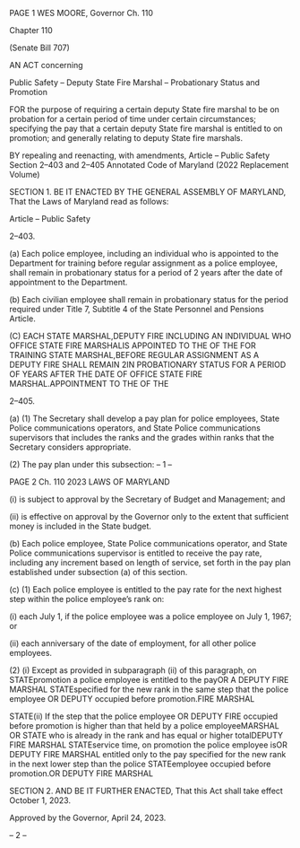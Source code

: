 PAGE 1
WES MOORE, Governor Ch. 110

Chapter 110

(Senate Bill 707)

AN ACT concerning

Public Safety – Deputy State Fire Marshal – Probationary Status and Promotion

FOR the purpose of requiring a certain deputy State fire marshal to be on probation for a
certain period of time under certain circumstances; specifying the pay that a certain
deputy State fire marshal is entitled to on promotion; and generally relating to
deputy State fire marshals.

BY repealing and reenacting, with amendments,
Article – Public Safety
Section 2–403 and 2–405
Annotated Code of Maryland
(2022 Replacement Volume)

SECTION 1. BE IT ENACTED BY THE GENERAL ASSEMBLY OF MARYLAND,
That the Laws of Maryland read as follows:

Article – Public Safety

2–403.

(a) Each police employee, including an individual who is appointed to the
Department for training before regular assignment as a police employee, shall remain in
probationary status for a period of 2 years after the date of appointment to the Department.

(b) Each civilian employee shall remain in probationary status for the period
required under Title 7, Subtitle 4 of the State Personnel and Pensions Article.

(C) EACH STATE MARSHAL,DEPUTY FIRE INCLUDING AN INDIVIDUAL WHO
OFFICE STATE FIRE MARSHALIS APPOINTED TO THE OF THE FOR TRAINING
STATE MARSHAL,BEFORE REGULAR ASSIGNMENT AS A DEPUTY FIRE SHALL REMAIN
2IN PROBATIONARY STATUS FOR A PERIOD OF YEARS AFTER THE DATE OF
OFFICE STATE FIRE MARSHAL.APPOINTMENT TO THE OF THE

2–405.

(a) (1) The Secretary shall develop a pay plan for police employees, State
Police communications operators, and State Police communications supervisors that
includes the ranks and the grades within ranks that the Secretary considers appropriate.

(2) The pay plan under this subsection:
– 1 –

PAGE 2
Ch. 110 2023 LAWS OF MARYLAND

(i) is subject to approval by the Secretary of Budget and
Management; and

(ii) is effective on approval by the Governor only to the extent that
sufficient money is included in the State budget.

(b) Each police employee, State Police communications operator, and State Police
communications supervisor is entitled to receive the pay rate, including any increment
based on length of service, set forth in the pay plan established under subsection (a) of this
section.

(c) (1) Each police employee is entitled to the pay rate for the next highest step
within the police employee’s rank on:

(i) each July 1, if the police employee was a police employee on July
1, 1967; or

(ii) each anniversary of the date of employment, for all other police
employees.

(2) (i) Except as provided in subparagraph (ii) of this paragraph, on
STATEpromotion a police employee is entitled to the payOR A DEPUTY FIRE MARSHAL
STATEspecified for the new rank in the same step that the police employee OR DEPUTY
occupied before promotion.FIRE MARSHAL

STATE(ii) If the step that the police employee OR DEPUTY FIRE
occupied before promotion is higher than that held by a police employeeMARSHAL OR
STATE who is already in the rank and has equal or higher totalDEPUTY FIRE MARSHAL
STATEservice time, on promotion the police employee isOR DEPUTY FIRE MARSHAL
entitled only to the pay specified for the new rank in the next lower step than the police
STATEemployee occupied before promotion.OR DEPUTY FIRE MARSHAL

SECTION 2. AND BE IT FURTHER ENACTED, That this Act shall take effect
October 1, 2023.

Approved by the Governor, April 24, 2023.

– 2 –